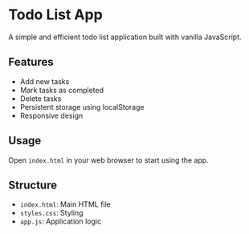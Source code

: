 # Todo List App

A simple and efficient todo list application built with vanilla JavaScript.

## Features

- Add new tasks
- Mark tasks as completed
- Delete tasks
- Persistent storage using localStorage
- Responsive design

## Usage

Open `index.html` in your web browser to start using the app.

## Structure

- `index.html`: Main HTML file
- `styles.css`: Styling
- `app.js`: Application logic